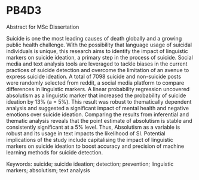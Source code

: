 # PB4D3

Abstract for MSc Dissertation

Suicide is one the most leading causes of death globally and a growing public health challenge. With the possibility that language usage of suicidal individuals is unique, this research aims to identify the impact of linguistic markers on suicide ideation, a primary step in the process of suicide. Social media and text analysis tools are leveraged to tackle biases in the current practices of suicide detection and overcome the limitation of an avenue to express suicide ideation. A total of 7098 suicide and non-suicide posts were randomly selected from reddit, a social media platform to compare differences in linguistic markers. A linear probability regression uncovered absolutism as a linguistic marker that increased the probability of suicide ideation by 13% (a = 5%). This result was robust to thematically dependent analysis and suggested a significant impact of mental health and negative emotions over suicide ideation. Comparing the results from inferential and thematic analysis reveals that the point estimate of absolutism is stable and consistently significant at a 5% level. Thus, Absolutism as a variable is robust and its usage in text impacts the likelihood of SI. Potential implications of the study include capitalising the impact of linguistic markers on suicide ideation to boost accuracy and precision of machine learning methods for suicide detection.

Keywords: suicide; suicide ideation; detection; prevention; linguistic markers; absolutism; text analysis
